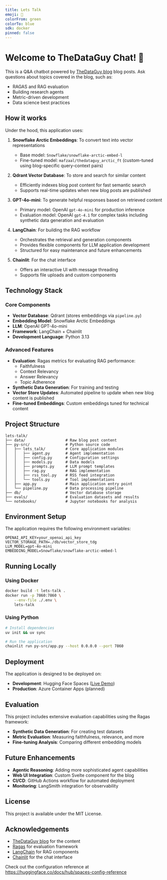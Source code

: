 ```yaml
---
title: Lets Talk
emoji: 🐨
colorFrom: green
colorTo: blue
sdk: docker
pinned: false
---
```


# Welcome to TheDataGuy Chat! 👋

This is a Q&A chatbot powered by [TheDataGuy blog](https://thedataguy.pro/blog/) blog posts. Ask questions about topics covered in the blog, such as:

- RAGAS and RAG evaluation
- Building research agents
- Metric-driven development
- Data science best practices

## How it works

Under the hood, this application uses:

1. **Snowflake Arctic Embeddings**: To convert text into vector representations
   - Base model: `Snowflake/snowflake-arctic-embed-l`
   - Fine-tuned model: `mafzaal/thedataguy_arctic_ft` (custom-tuned using blog-specific query-context pairs)

2. **Qdrant Vector Database**: To store and search for similar content
   - Efficiently indexes blog post content for fast semantic search
   - Supports real-time updates when new blog posts are published

3. **GPT-4o-mini**: To generate helpful responses based on retrieved content
   - Primary model: OpenAI `gpt-4o-mini` for production inference
   - Evaluation model: OpenAI `gpt-4.1` for complex tasks including synthetic data generation and evaluation

4. **LangChain**: For building the RAG workflow
   - Orchestrates the retrieval and generation components
   - Provides flexible components for LLM application development
   - Structured for easy maintenance and future enhancements

5. **Chainlit**: For the chat interface
   - Offers an interactive UI with message threading
   - Supports file uploads and custom components

## Technology Stack

### Core Components
- **Vector Database**: Qdrant (stores embeddings via `pipeline.py`)
- **Embedding Model**: Snowflake Arctic Embeddings
- **LLM**: OpenAI GPT-4o-mini
- **Framework**: LangChain + Chainlit
- **Development Language**: Python 3.13

### Advanced Features
- **Evaluation**: Ragas metrics for evaluating RAG performance:
  - Faithfulness
  - Context Relevancy
  - Answer Relevancy
  - Topic Adherence
- **Synthetic Data Generation**: For training and testing
- **Vector Store Updates**: Automated pipeline to update when new blog content is published
- **Fine-tuned Embeddings**: Custom embeddings tuned for technical content

## Project Structure

```
lets-talk/
├── data/                  # Raw blog post content
├── py-src/                # Python source code
│   ├── lets_talk/         # Core application modules
│   │   ├── agent.py       # Agent implementation
│   │   ├── config.py      # Configuration settings
│   │   ├── models.py      # Data models
│   │   ├── prompts.py     # LLM prompt templates
│   │   ├── rag.py         # RAG implementation
│   │   ├── rss_tool.py    # RSS feed integration
│   │   └── tools.py       # Tool implementations
│   ├── app.py             # Main application entry point
│   └── pipeline.py        # Data processing pipeline
├── db/                    # Vector database storage
├── evals/                 # Evaluation datasets and results
└── notebooks/             # Jupyter notebooks for analysis
```

## Environment Setup

The application requires the following environment variables:

```
OPENAI_API_KEY=your_openai_api_key
VECTOR_STORAGE_PATH=./db/vector_store_tdg
LLM_MODEL=gpt-4o-mini
EMBEDDING_MODEL=Snowflake/snowflake-arctic-embed-l
```

## Running Locally

### Using Docker

```bash
docker build -t lets-talk .
docker run -p 7860:7860 \
    --env-file ./.env \
    lets-talk
```

### Using Python

```bash
# Install dependencies
uv init && uv sync

# Run the application
chainlit run py-src/app.py --host 0.0.0.0 --port 7860
```

## Deployment

The application is designed to be deployed on:

- **Development**: Hugging Face Spaces ([Live Demo](https://huggingface.co/spaces/mafzaal/lets_talk))
- **Production**: Azure Container Apps (planned)

## Evaluation

This project includes extensive evaluation capabilities using the Ragas framework:

- **Synthetic Data Generation**: For creating test datasets
- **Metric Evaluation**: Measuring faithfulness, relevance, and more
- **Fine-tuning Analysis**: Comparing different embedding models

## Future Enhancements

- **Agentic Reasoning**: Adding more sophisticated agent capabilities
- **Web UI Integration**: Custom Svelte component for the blog
- **CI/CD**: GitHub Actions workflow for automated deployment
- **Monitoring**: LangSmith integration for observability

## License

This project is available under the MIT License.

## Acknowledgements

- [TheDataGuy blog](https://thedataguy.pro/blog/) for the content
- [Ragas](https://docs.ragas.io/) for evaluation framework
- [LangChain](https://python.langchain.com/docs/get_started/introduction.html) for RAG components
- [Chainlit](https://docs.chainlit.io/) for the chat interface

Check out the configuration reference at https://huggingface.co/docs/hub/spaces-config-reference
